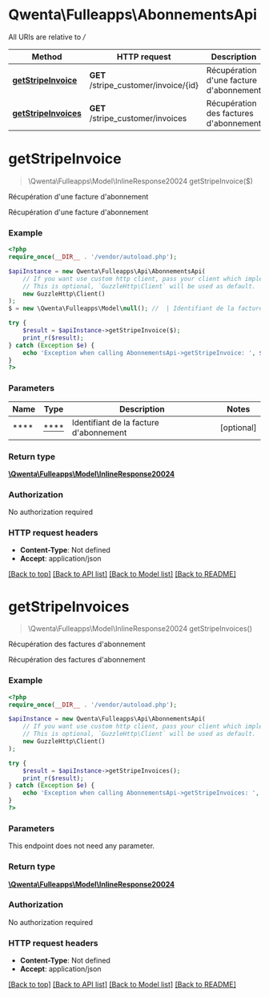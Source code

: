 # Qwenta\Fulleapps\AbonnementsApi

All URIs are relative to */*

Method | HTTP request | Description
------------- | ------------- | -------------
[**getStripeInvoice**](AbonnementsApi.md#getstripeinvoice) | **GET** /stripe_customer/invoice/{id} | Récupération d&#x27;une facture d&#x27;abonnement
[**getStripeInvoices**](AbonnementsApi.md#getstripeinvoices) | **GET** /stripe_customer/invoices | Récupération des factures d&#x27;abonnement

# **getStripeInvoice**
> \Qwenta\Fulleapps\Model\InlineResponse20024 getStripeInvoice($)

Récupération d'une facture d'abonnement

Récupération d'une facture d'abonnement

### Example
```php
<?php
require_once(__DIR__ . '/vendor/autoload.php');

$apiInstance = new Qwenta\Fulleapps\Api\AbonnementsApi(
    // If you want use custom http client, pass your client which implements `GuzzleHttp\ClientInterface`.
    // This is optional, `GuzzleHttp\Client` will be used as default.
    new GuzzleHttp\Client()
);
$ = new \Qwenta\Fulleapps\Model\null(); //  | Identifiant de la facture d'abonnement

try {
    $result = $apiInstance->getStripeInvoice($);
    print_r($result);
} catch (Exception $e) {
    echo 'Exception when calling AbonnementsApi->getStripeInvoice: ', $e->getMessage(), PHP_EOL;
}
?>
```

### Parameters

Name | Type | Description  | Notes
------------- | ------------- | ------------- | -------------
 **** | [****](../Model/.md)| Identifiant de la facture d&#x27;abonnement | [optional]

### Return type

[**\Qwenta\Fulleapps\Model\InlineResponse20024**](../Model/InlineResponse20024.md)

### Authorization

No authorization required

### HTTP request headers

 - **Content-Type**: Not defined
 - **Accept**: application/json

[[Back to top]](#) [[Back to API list]](../../README.md#documentation-for-api-endpoints) [[Back to Model list]](../../README.md#documentation-for-models) [[Back to README]](../../README.md)

# **getStripeInvoices**
> \Qwenta\Fulleapps\Model\InlineResponse20024 getStripeInvoices()

Récupération des factures d'abonnement

Récupération des factures d'abonnement

### Example
```php
<?php
require_once(__DIR__ . '/vendor/autoload.php');

$apiInstance = new Qwenta\Fulleapps\Api\AbonnementsApi(
    // If you want use custom http client, pass your client which implements `GuzzleHttp\ClientInterface`.
    // This is optional, `GuzzleHttp\Client` will be used as default.
    new GuzzleHttp\Client()
);

try {
    $result = $apiInstance->getStripeInvoices();
    print_r($result);
} catch (Exception $e) {
    echo 'Exception when calling AbonnementsApi->getStripeInvoices: ', $e->getMessage(), PHP_EOL;
}
?>
```

### Parameters
This endpoint does not need any parameter.

### Return type

[**\Qwenta\Fulleapps\Model\InlineResponse20024**](../Model/InlineResponse20024.md)

### Authorization

No authorization required

### HTTP request headers

 - **Content-Type**: Not defined
 - **Accept**: application/json

[[Back to top]](#) [[Back to API list]](../../README.md#documentation-for-api-endpoints) [[Back to Model list]](../../README.md#documentation-for-models) [[Back to README]](../../README.md)

